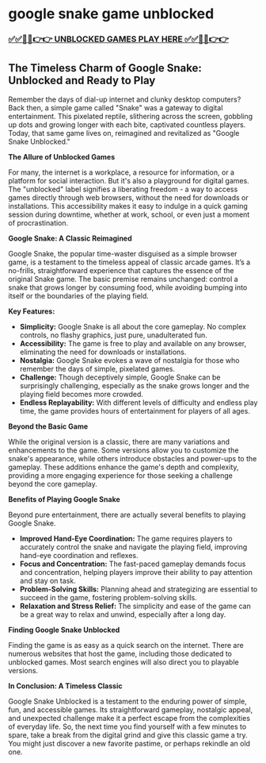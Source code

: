 # google snake game unblocked

### [✅✅🔴🔴👉👉 UNBLOCKED GAMES PLAY HERE ✅✅🔴🔴👉👉](https://topstoryindia.com)

## The Timeless Charm of Google Snake: Unblocked and Ready to Play

Remember the days of dial-up internet and clunky desktop computers? Back then, a simple game called "Snake" was a gateway to digital entertainment. This pixelated reptile, slithering across the screen, gobbling up dots and growing longer with each bite, captivated countless players. Today, that same game lives on, reimagined and revitalized as "Google Snake Unblocked."

**The Allure of Unblocked Games**

For many, the internet is a workplace, a resource for information, or a platform for social interaction. But it's also a playground for digital games. The "unblocked" label signifies a liberating freedom - a way to access games directly through web browsers, without the need for downloads or installations. This accessibility makes it easy to indulge in a quick gaming session during downtime, whether at work, school, or even just a moment of procrastination.

**Google Snake: A Classic Reimagined**

Google Snake, the popular time-waster disguised as a simple browser game, is a testament to the timeless appeal of classic arcade games. It’s a no-frills, straightforward experience that captures the essence of the original Snake game. The basic premise remains unchanged: control a snake that grows longer by consuming food, while avoiding bumping into itself or the boundaries of the playing field.

**Key Features:**

* **Simplicity:** Google Snake is all about the core gameplay. No complex controls, no flashy graphics, just pure, unadulterated fun.
* **Accessibility:** The game is free to play and available on any browser, eliminating the need for downloads or installations. 
* **Nostalgia:** Google Snake evokes a wave of nostalgia for those who remember the days of simple, pixelated games.
* **Challenge:** Though deceptively simple, Google Snake can be surprisingly challenging, especially as the snake grows longer and the playing field becomes more crowded. 
* **Endless Replayability:** With different levels of difficulty and endless play time, the game provides hours of entertainment for players of all ages.

**Beyond the Basic Game**

While the original version is a classic, there are many variations and enhancements to the game. Some versions allow you to customize the snake's appearance, while others introduce obstacles and power-ups to the gameplay. These additions enhance the game's depth and complexity, providing a more engaging experience for those seeking a challenge beyond the core gameplay.

**Benefits of Playing Google Snake**

Beyond pure entertainment, there are actually several benefits to playing Google Snake. 

* **Improved Hand-Eye Coordination:**  The game requires players to accurately control the snake and navigate the playing field, improving hand-eye coordination and reflexes.
* **Focus and Concentration:** The fast-paced gameplay demands focus and concentration, helping players improve their ability to pay attention and stay on task.
* **Problem-Solving Skills:** Planning ahead and strategizing are essential to succeed in the game, fostering problem-solving skills. 
* **Relaxation and Stress Relief:** The simplicity and ease of the game can be a great way to relax and unwind, especially after a long day.

**Finding Google Snake Unblocked**

Finding the game is as easy as a quick search on the internet. There are numerous websites that host the game, including those dedicated to unblocked games. Most search engines will also direct you to playable versions. 

**In Conclusion: A Timeless Classic**

Google Snake Unblocked is a testament to the enduring power of simple, fun, and accessible games. Its straightforward gameplay, nostalgic appeal, and unexpected challenge make it a perfect escape from the complexities of everyday life. So, the next time you find yourself with a few minutes to spare, take a break from the digital grind and give this classic game a try. You might just discover a new favorite pastime, or perhaps rekindle an old one. 

